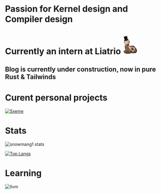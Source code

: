 # Passion for Kernel design and Compiler design
# Currently an intern at Liatrio <img src="images/quality_ferrets.png" alt="quality ferret" width="50"/>
## Blog is currently under construction, now in pure Rust & Tailwinds

# Curent personal projects
[![Sxeme](https://github-readme-stats.vercel.app/api/pin/?username=snowmang1&repo=sxeme&theme=synthwave)](https://github.com/anuraghazra/github-readme-stats)

# Stats
![snowmang1 stats](https://github-readme-stats.vercel.app/api?username=snowmang1&show_icons=true&theme=synthwave)

[![Top Langs](https://github-readme-stats.vercel.app/api/top-langs/?username=snowmang1&theme=synthwave&langs_count=6&layout=compact)](https://github.com/anuraghazra/github-readme-stats)

# Learning
![llvm](https://img.shields.io/static/v1?url=https://llvm.org&style=for-the-badge&logo=llvm&message=<>&label=LLVM&color=lightgrey)
